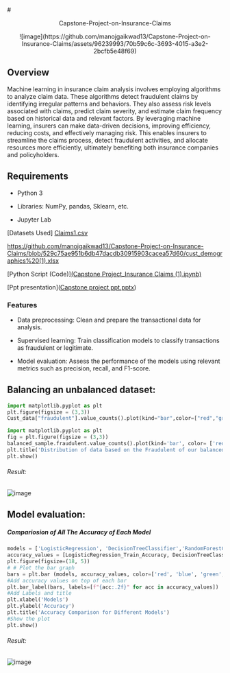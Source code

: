 <!DOCTYPE html>
<html lang="en">
  
#<div> <p align="center"> Capstone-Project-on-Insurance-Claims </p> </div>

<div> <p align="center">![image](https://github.com/manojgaikwad13/Capstone-Project-on-Insurance-Claims/assets/96239993/70b59c6c-3693-4015-a3e2-2bcfb5e48f69)</p> </div>


## Overview

Machine learning in insurance claim analysis involves employing algorithms to analyze claim data. 
These algorithms detect fraudulent claims by identifying irregular patterns and behaviors. 
They also assess risk levels associated with claims, predict claim severity, and estimate claim frequency based on historical data and relevant factors. 
By leveraging machine learning, insurers can make data-driven decisions, improving efficiency, reducing costs, and effectively managing risk. 
This enables insurers to streamline the claims process, detect fraudulent activities, and allocate resources more efficiently, ultimately benefiting both insurance companies and policyholders.


  ## Requirements

- Python 3

- Libraries: NumPy, pandas, Sklearn, etc.

- Jupyter Lab

[Datasets Used]
[Claims1.csv](https://github.com/manojgaikwad13/Capstone-Project-on-Insurance-Claims/blob/3d49eed36dad710952b5249aacd6ed8b6b247855/Claims1.csv)

https://github.com/manojgaikwad13/Capstone-Project-on-Insurance-Claims/blob/529c75ae951b6db47dacdb30915903cacea57d60/cust_demographics%20(1).xlsx

[Python Script (Code)][(Capstone Project_Insurance Claims (1).ipynb)](https://github.com/manojgaikwad13/Capstone-Project-on-Insurance-Claims/blob/ddbe97d81046d1eeb5b3c632fc3e9c354ebd215a/Capstone%20Project_Insurance%20Claims%20(1).ipynb)


[Ppt presentation]([Capstone project ppt.pptx](https://github.com/manojgaikwad13/Capstone-Project-on-Insurance-Claims/blob/d9a6037c3d70f74831c65d83adbe3fc15c0d69a0/Capstone%20project%20ppt.pptx))


### Features 

- Data preprocessing: Clean and prepare the transactional data for analysis.
  
- Supervised learning: Train classification models to classify transactions as fraudulent or legitimate.
  
- Model evaluation: Assess the performance of the models using relevant metrics such as precision, recall, and F1-score.


## Balancing an unbalanced dataset:
```py
import matplotlib.pyplot as plt
plt.figure(figsize = (3,3))
Cust_data["fraudulent"].value_counts().plot(kind="bar",color=["red","green"])
```
```py
import matplotlib.pyplot as plt
fig = plt.figure(figsize = (3,3))
balanced_sample.fraudulent.value_counts().plot(kind='bar', color= ['red','green'])
plt.title('Distribution of data based on the Fraudulent of our balanced dataset')
plt.show()
```

###### Result: 

![image](https://github.com/manojgaikwad13/Capstone-Project-on-Insurance-Claims/assets/96239993/1fe09a51-a79b-4b88-a0a2-1826df4266f0)

## Model evaluation:

##### Compariosion of All The Accuracy of Each Model

```py
models = ['LogisticRegression', 'DecisionTreeClassifier','RandomForestClassifier', 'KNeighborsClassifier', 'GaussianNB',] 
accuracy_values = [LogisticRegression_Train_Accuracy, DecisionTreeClassifier_Train_Accuracy,RandomForestClassifier_Train_Accuracy, KNeighborsClassifier_Train_Accuracy, GaussianNB_Train_Accuracy] 
plt.figure(figsize=(18, 5))
# # Plot the bar graph
bars = plt.bar (models, accuracy_values, color=['red', 'blue', 'green', 'orange','black'])
#Add accuracy values on top of each bar
plt.bar_label(bars, labels=[f"{acc:.2f}" for acc in accuracy_values])
#Add Labels and title
plt.xlabel('Models')
plt.ylabel('Accuracy')
plt.title('Accuracy Comparison for Different Models')
#Show the plot
plt.show()
```

###### Result:

![image](https://github.com/manojgaikwad13/Capstone-Project-on-Insurance-Claims/assets/96239993/88af7d20-36f7-4b1f-b5f6-19ae2efe5cae)

</html>
